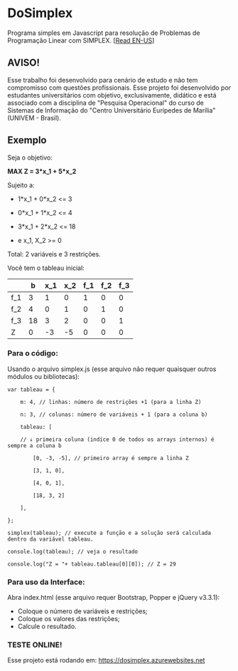 # DoSimplex
Programa simples em Javascript para resolução de Problemas de Programação Linear com SIMPLEX. [[Read EN-US](https://github.com/RodrigoRodriguesX10/DoSimplex/blob/master/README.md)]

## AVISO!
Esse trabalho foi desenvolvido para cenário de estudo e não tem compromisso com questões profissionais.
Esse projeto foi desenvolvido por estudantes universitários com objetivo, exclusivamente, didático e está associado com a disciplina de "Pesquisa Operacional" do curso de Sistemas de Informação do "Centro Universitário Eurípedes de Marília" (UNIVEM - Brasil).

## Exemplo
Seja o objetivo:

**MAX Z = 3\*x_1 + 5\*x_2**

Sujeito a:

  - 1\*x_1 + 0\*x_2 <= 3
  - 0\*x_1 + 1\*x_2 <= 4
  - 3\*x_1 + 2\*x_2 <= 18

  - e x_1, X_2 >= 0

Total: 2 variáveis e 3 restrições.

Você tem o tableau inicial:

|  | b | x_1 | x_2 | f_1 | f_2 | f_3 |
| ------ | ------ | ------ | ------ | ------ | ------ | ------ |
|f_1| 3 | 1 | 0 | 1 | 0 | 0 |
|f_2| 4 | 0 | 1 | 0 | 1 | 0 |
|f_3| 18 | 3 | 2 | 0 | 0 | 1 |
| Z | 0 | -3 | -5 | 0 | 0 | 0 |

### Para o código:
Usando o arquivo simplex.js (esse arquivo não requer quaisquer outros módulos ou bibliotecas):

    var tableau = {

        m: 4, // linhas: número de restrições +1 (para a linha Z)

        n: 3, // colunas: número de variáveis + 1 (para a coluna b)

        tableau: [

        // ↓ primeira coluna (indíce 0 de todos os arrays internos) é sempre a coluna b

            [0, -3, -5], // primeiro array é sempre a linha Z

            [3, 1, 0],

            [4, 0, 1],

            [18, 3, 2]

        ],

    };

    simplex(tableau); // execute a função e a solução será calculada dentro da variável tableau.

    console.log(tableau); // veja o resultado

    console.log("Z = "+ tableau.tableau[0][0]); // Z = 29
  
### Para uso da Interface:
Abra index.html (esse arquivo requer Bootstrap, Popper e jQuery v3.3.1):
- Coloque o número de variáveis e restrições;
- Coloque os valores das restrições;
- Calcule o resultado.

### TESTE ONLINE!
Esse projeto está rodando em: https://dosimplex.azurewebsites.net
